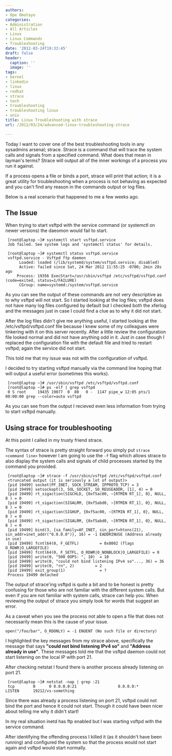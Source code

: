 ```yaml
---
authors:
- Ope Omotayo
categories:
- Administration
- All Articles
- Linux
- Linux Commands
- Troubleshooting
date: '2012-03-24T19:33:45'
draft: false
header:
  caption: ''
  image: ''
tags:
- kernel
- linkedin
- linux
- redhat
- strace
- tech
- troubleshooting
- troubleshooting linux
- unix
title: Linux Troubleshooting with strace
url: /2012/03/24/advanced-linux-troubleshooting-strace

---
```


Today I want to cover one of the best troubleshooting tools in any sysadmins arsenal; strace. Strace is a command that will trace the system calls and signals from a specified command. What does that mean in layman's terms? Strace will output all of the inner workings of a process you run it against.

If a process opens a file or binds a port, strace will print that action; it is a great utility for troubleshooting when a process is not behaving as expected and you can't find any reason in the commands output or log files.

Below is a real scenario that happened to me a few weeks ago.

## The Issue

When trying to start vsftpd with the service command (or systemctl on newer versions) the daeomon would fail to start.
     
     [root@laptop ~]# systemctl start vsftpd.service
     Job failed. See system logs and 'systemctl status' for details.

     [root@laptop ~]# systemctl status vsftpd.service
     vsftpd.service - Vsftpd ftp daemon
     	  Loaded: loaded (/lib/systemd/system/vsftpd.service; disabled)
     	  Active: failed since Sat, 24 Mar 2012 11:55:25 -0700; 2min 28s ago
     	 Process: 19356 ExecStart=/usr/sbin/vsftpd /etc/vsftpd/vsftpd.conf (code=exited, status=1/FAILURE)
     	  CGroup: name=systemd:/system/vsftpd.service

As you can see the output of these commands are not very descriptive as to why vsftpd will not start. So I started looking at the log files; vsftpd does not have many log files configured by default but I checked both the xferlog and the messages just in case I could find a clue as to why it did not start.

After the log files didn't give me anything useful, I started looking at the /etc/vsftpd/vsftpd.conf file because I knew some of my colleagues were tinkering with it on this server recently. After a little review the configuration file looked normal and did not have anything odd in it. Just in case though I replaced the configuration file with the default file and tried to restart vsftpd; again the service did not start.

This told me that my issue was not with the configuration of vsftpd.

I decided to try starting vsftpd manually via the command line hoping that will output a useful error (sometimes this works).
     
     [root@laptop ~]# /usr/sbin/vsftpd /etc/vsftpd/vsftpd.conf
     [root@laptop ~]# ps -elf | grep vsftpd
     0 S root     19435 19077  0  80   0 -  1147 pipe_w 12:05 pts/1    00:00:00 grep --color=auto vsftpd

As you can see from the output I recieved even less information from trying to start vsftpd manually.

## Using strace for troubleshooting

At this point I called in my trusty friend strace.

The syntax of strace is pretty straight forward you simply put `strace <command line>` however I am going to use the `-f` flag which allows strace to also display the system calls and signals of child processes started by the command you provided.
     
     [root@laptop ~]# strace -f /usr/sbin/vsftpd /etc/vsftpd/vsftpd.conf
     <truncated output (it is seriously a lot of output)>
     [pid 19499] socket(PF_INET, SOCK_STREAM, IPPROTO_TCP) = 3
     [pid 19499] setsockopt(3, SOL_SOCKET, SO_REUSEADDR, [1], 4) = 0
     [pid 19499] rt_sigaction(SIGCHLD, {0xf5ac00, ~[RTMIN RT_1], 0}, NULL, 8 ) = 0
     [pid 19499] rt_sigaction(SIGALRM, {0xf5abd0, ~[RTMIN RT_1], 0}, NULL, 8 ) = 0
     [pid 19499] rt_sigaction(SIGHUP, {0xf5ac00, ~[RTMIN RT_1], 0}, NULL, 8 ) = 0
     [pid 19499] rt_sigaction(SIGALRM, {0xf5abd0, ~[RTMIN RT_1], 0}, NULL, 8 ) = 0
     [pid 19499] bind(3, {sa_family=AF_INET, sin_port=htons(21), sin_addr=inet_addr("0.0.0.0")}, 16) = -1 EADDRINUSE (Address already in use)
     [pid 19499] fcntl64(0, F_GETFL)         = 0x8002 (flags O_RDWR|O_LARGEFILE)
     [pid 19499] fcntl64(0, F_SETFL, O_RDWR|O_NONBLOCK|O_LARGEFILE) = 0
     [pid 19499] write(0, "500 OOPS: ", 10)  = 10
     [pid 19499] write(0, "could not bind listening IPv4 so"..., 36) = 36
     [pid 19499] write(0, "rn", 2)         = 2
     [pid 19499] exit_group(1)               = ?
     Process 19499 detached

The output of strace'ing vsftpd is quite a bit and to be honest is pretty confusing for those who are not familiar with the different system calls. But even if you are not familiar with system calls, strace can help you. When reviewing the output of strace you simply look for words that suggest an error.

As a caveat when you see the process not able to open a file that does not necessarily mean this is the cause of your issue.

    open("/foo/bar", O_RDONLY) = -1 ENOENT (No such file or directory)

I highlighted the key messages from my strace above, specifically the message that says **"could not bind listening IPv4 so"** and **"Address already in use"**. These messages told me that the vsftpd daemon could not start listening on the local IP with port 21.

After checking netstat I found there is another process already listening on port 21.
     
     [root@laptop ~]# netstat -nap | grep :21
     tcp        0      0 0.0.0.0:21                  0.0.0.0:*                   LISTEN      19212/vs-something

Since there was already a process listening on port 21, vsftpd could not bind the port and hence it could not start. Though it could have been nicer about telling me why it didn't start!

In my real situation inetd has ftp enabled but I was starting vsftpd with the service command.

After identifying the offending process I killed it (as it shouldn't have been running) and configured the system so that the process would not start again and vsftpd would start normally.
